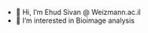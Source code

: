 - 👋 Hi, I’m Ehud Sivan @ Weizmann.ac.il
- 👀 I’m interested in Bioimage analysis 

<!---
ehudsivan/ehudsivan is a ✨ special ✨ repository because its `README.md` (this file) appears on your GitHub profile.
You can click the Preview link to take a look at your changes.
--->

